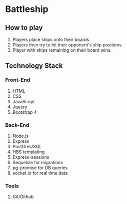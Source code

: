 # Battleship

## How to play  
1. Players place ships onto their boards.
2. Players then try to hit their opponent's ship positions.
3. Player with ships remaining on their board wins.


## Technology Stack
### Front-End  
1. HTML  
2. CSS  
3. JavaScript  
4. Jquery
5. Bootstrap 4

### Back-End  
1. Node.js  
2. Express  
3. PostGres/SQL
4. HBS templating
5. Express-sessions
6. Sequelize for migrations
7. pg-promise for DB queries
8. socket.io for real time data  

### Tools  
1. Git/Github  
